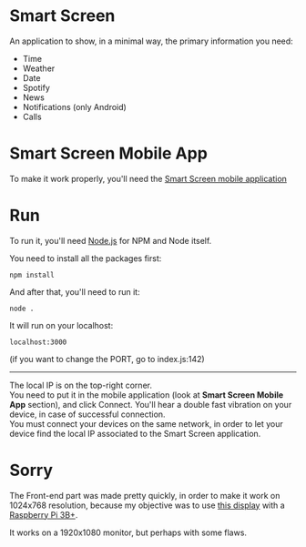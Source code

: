 # Smart Screen

An application to show, in a minimal way, the primary information you need:

- Time
- Weather
- Date
- Spotify
- News
- Notifications (only Android)
- Calls

# Smart Screen Mobile App

To make it work properly, you'll need the [Smart Screen mobile application]()

# Run

To run it, you'll need [Node.js](https://nodejs.org/) for NPM and Node itself.

You need to install all the packages first:

`npm install`

And after that, you'll need to run it:

`node .`

It will run on your localhost:

`localhost:3000`

(if you want to change the PORT, go to index.js:142)

----------------

The local IP is on the top-right corner.  
You need to put it in the mobile application (look at **Smart Screen Mobile App** section), and click Connect. You'll hear a double fast vibration on your device, in case of successful connection.  
You must connect your devices on the same network, in order to let your device find the local IP associated to the Smart Screen application.  

# Sorry

The Front-end part was made pretty quickly, in order to make it work on 1024x768 resolution, because my objective was to use [this display](https://www.amazon.it/gp/product/B07K32M4LJ/ref=ppx_yo_dt_b_asin_title_o02_s00?ie=UTF8&psc=1) with a [Raspberry Pi 3B+](https://www.raspberrypi.org/products/raspberry-pi-3-model-b-plus/).

It works on a 1920x1080 monitor, but perhaps with some flaws.